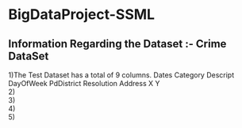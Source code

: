 # BigDataProject-SSML
## Information Regarding the Dataset :- Crime DataSet
1)The Test Dataset has a total of 9 columns. Dates Category	Descript DayOfWeek PdDistrict	Resolution	Address	X	Y  
2)  
3)  
4)  
5)  
